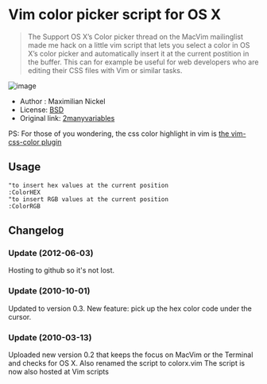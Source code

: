 Vim color picker script for OS X
===

> The Support OS X’s Color picker thread on the MacVim mailinglist made me hack on a little vim script that lets you select a color in OS X’s color picker and automatically insert it at the current postition in the buffer.
This can for example be useful for web developers who are editing their CSS files with Vim or similar tasks.

![image](https://github.com/iandoe/vim-osx-colorpicker/raw/master/screenshot.png)

* Author : Maximilian Nickel
* License: [BSD](http://www.opensource.org/licenses/bsd-license.php)
* Original link: [2manyvariables](http://2manyvariables.inmachina.com/2010/03/macvim-color-picker-script/)

PS: For those of you wondering, the css color highlight in vim is [the vim-css-color plugin](https://github.com/skammer/vim-css-color)


Usage
---
```viml
"to insert hex values at the current position
:ColorHEX
"to insert RGB values at the current position
:ColorRGB
```

Changelog
---
### Update (2012-06-03)

Hosting to github so it's not lost.

### Update (2010-10-01)

Updated to version 0.3. New feature: pick up the hex color code under the cursor.

### Update (2010-03-13)

Uploaded new version 0.2 that keeps the focus on MacVim or the Terminal and checks for OS X. Also renamed the script to colorx.vim
The script is now also hosted at Vim scripts
